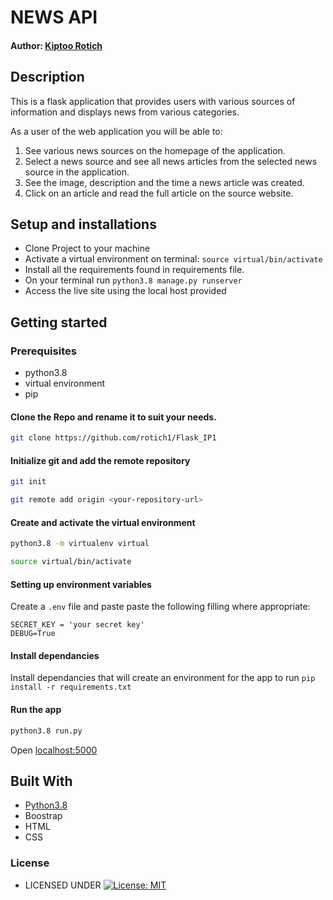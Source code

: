 #  NEWS API

#### Author: [Kiptoo Rotich](https://github.com/rotich1)


## Description
This is a flask application that provides users with various sources of information and displays news from various categories.

As a user of the web application you will be able to:

1. See various news sources on the homepage of the application.
2. Select a news source and see all news articles from the selected news source in the application.
3. See the image, description and the time a news article was created.
4. Click on an article and read the full article on the source website.

## Setup and installations
* Clone Project to your machine
* Activate a virtual environment on terminal: `source virtual/bin/activate`
* Install all the requirements found in requirements file.
* On your terminal run `python3.8 manage.py runserver`
* Access the live site using the local host provided



## Getting started

### Prerequisites
* python3.8
* virtual environment
* pip

#### Clone the Repo and rename it to suit your needs.
```bash
git clone https://github.com/rotich1/Flask_IP1
```
#### Initialize git and add the remote repository
```bash
git init
```
```bash
git remote add origin <your-repository-url>
```

#### Create and activate the virtual environment
```bash
python3.8 -m virtualenv virtual
```

```bash
source virtual/bin/activate
```

#### Setting up environment variables
Create a `.env` file and paste paste the following filling where appropriate:
```
SECRET_KEY = 'your secret key'
DEBUG=True
```

#### Install dependancies
Install dependancies that will create an environment for the app to run
`pip install -r requirements.txt`

#### Run the app
```bash
python3.8 run.py 
```
Open [localhost:5000](http://127.0.0.1:5000/)



## Built With

* [Python3.8](https://docs.python.org/3/)
* Boostrap
* HTML
* CSS


### License

* LICENSED UNDER  [![License: MIT](https://img.shields.io/badge/License-MIT-yellow.svg)](license/MIT)